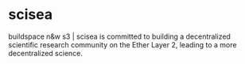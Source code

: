 # scisea
buildspace n&amp;w s3 | scisea is committed to building a decentralized scientific research community on the Ether Layer 2, leading to a more decentralized science.
